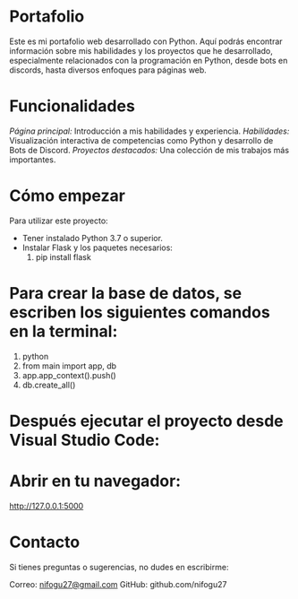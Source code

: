 # Portafolio
Este es mi portafolio web desarrollado con Python. Aquí podrás encontrar información sobre mis habilidades y los proyectos que he desarrollado, especialmente relacionados con la programación en Python, desde bots en discords, hasta diversos enfoques para páginas web.

# Funcionalidades
*Página principal:* Introducción a mis habilidades y experiencia.
*Habilidades:* Visualización interactiva de competencias como Python y desarrollo de Bots de Discord.
*Proyectos destacados:* Una colección de mis trabajos más importantes.

# Cómo empezar
Para utilizar este proyecto:

- Tener instalado Python 3.7 o superior.
- Instalar Flask y los paquetes necesarios:
  1. pip install flask  

# Para crear la base de datos, se escriben los siguientes comandos en la terminal:
1. python
2. from main import app, db  
3. app.app_context().push()  
4. db.create_all()  

# Después ejecutar el proyecto desde Visual Studio Code:
# Abrir en tu navegador:
http://127.0.0.1:5000  

# Contacto
Si tienes preguntas o sugerencias, no dudes en escribirme:

Correo: nifogu27@gmail.com
GitHub: github.com/nifogu27
